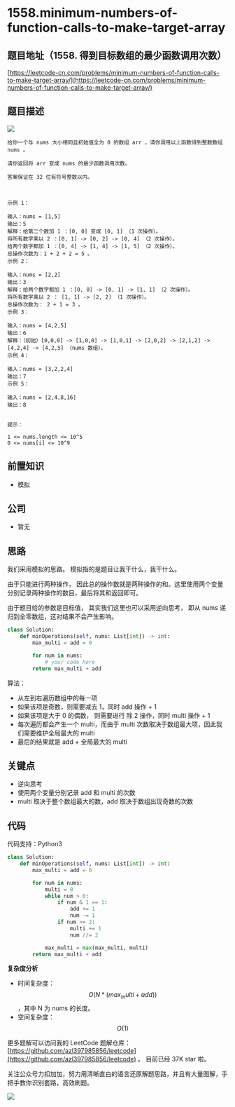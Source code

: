 # 1558.minimum-numbers-of-function-calls-to-make-target-array

## 题目地址（1558. 得到目标数组的最少函数调用次数）

[https://leetcode-cn.com/problems/minimum-numbers-of-function-calls-to-make-target-array/](https://leetcode-cn.com/problems/minimum-numbers-of-function-calls-to-make-target-array/)

## 题目描述

![](https://tva1.sinaimg.cn/large/0081Kckwly1gkb30zd602j30fx086aak.jpg)

```text
给你一个与 nums 大小相同且初始值全为 0 的数组 arr ，请你调用以上函数得到整数数组 nums 。

请你返回将 arr 变成 nums 的最少函数调用次数。

答案保证在 32 位有符号整数以内。



示例 1：

输入：nums = [1,5]
输出：5
解释：给第二个数加 1 ：[0, 0] 变成 [0, 1] （1 次操作）。
将所有数字乘以 2 ：[0, 1] -> [0, 2] -> [0, 4] （2 次操作）。
给两个数字都加 1 ：[0, 4] -> [1, 4] -> [1, 5] （2 次操作）。
总操作次数为：1 + 2 + 2 = 5 。
示例 2：

输入：nums = [2,2]
输出：3
解释：给两个数字都加 1 ：[0, 0] -> [0, 1] -> [1, 1] （2 次操作）。
将所有数字乘以 2 ： [1, 1] -> [2, 2] （1 次操作）。
总操作次数为： 2 + 1 = 3 。
示例 3：

输入：nums = [4,2,5]
输出：6
解释：（初始）[0,0,0] -> [1,0,0] -> [1,0,1] -> [2,0,2] -> [2,1,2] -> [4,2,4] -> [4,2,5] （nums 数组）。
示例 4：

输入：nums = [3,2,2,4]
输出：7
示例 5：

输入：nums = [2,4,8,16]
输出：8


提示：

1 <= nums.length <= 10^5
0 <= nums[i] <= 10^9
```

## 前置知识

* 模拟

## 公司

* 暂无

## 思路

我们采用模拟的思路。 模拟指的是题目让我干什么，我干什么。

由于只能进行两种操作， 因此总的操作数就是两种操作的和。这里使用两个变量分别记录两种操作的数目，最后将其和返回即可。

由于题目给的参数是目标值， 其实我们这里也可以采用逆向思考， 即从 nums 递归到全零数组，这对结果不会产生影响。

```python
class Solution:
    def minOperations(self, nums: List[int]) -> int:
        max_multi = add = 0

        for num in nums:
            # your code here
        return max_multi + add
```

算法：

* 从左到右遍历数组中的每一项
* 如果该项是奇数，则需要减去 1，同时 add 操作 + 1
* 如果该项是大于 0 的偶数， 则需要进行 除 2 操作，同时 multi 操作 + 1
* 每次遍历都会产生一个 multi，而由于 multi 次数取决于数组最大项，因此我们需要维护全局最大的 multi
* 最后的结果就是 add + 全局最大的 multi

## 关键点

* 逆向思考
* 使用两个变量分别记录 add 和 multi 的次数
* multi 取决于整个数组最大的数，add 取决于数组出现奇数的次数

## 代码

代码支持：Python3

```python
class Solution:
    def minOperations(self, nums: List[int]) -> int:
        max_multi = add = 0

        for num in nums:
            multi = 0
            while num > 0:
                if num & 1 == 1:
                    add += 1
                    num -= 1
                if num >= 2:
                    multi += 1
                    num //= 2

            max_multi = max(max_multi, multi)
        return max_multi + add
```

**复杂度分析**

* 时间复杂度：$$O(N * (max_multi + add))$$，其中 N 为 nums 的长度。
* 空间复杂度：$$O(1)$$

更多题解可以访问我的 LeetCode 题解仓库：[https://github.com/azl397985856/leetcode](https://github.com/azl397985856/leetcode) 。 目前已经 37K star 啦。

关注公众号力扣加加，努力用清晰直白的语言还原解题思路，并且有大量图解，手把手教你识别套路，高效刷题。

![](https://tva1.sinaimg.cn/large/007S8ZIlly1gfcuzagjalj30p00dwabs.jpg)

